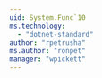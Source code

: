 ```yaml
---
uid: System.Func`10
ms.technology: 
  - "dotnet-standard"
author: "rpetrusha"
ms.author: "ronpet"
manager: "wpickett"
---
```

